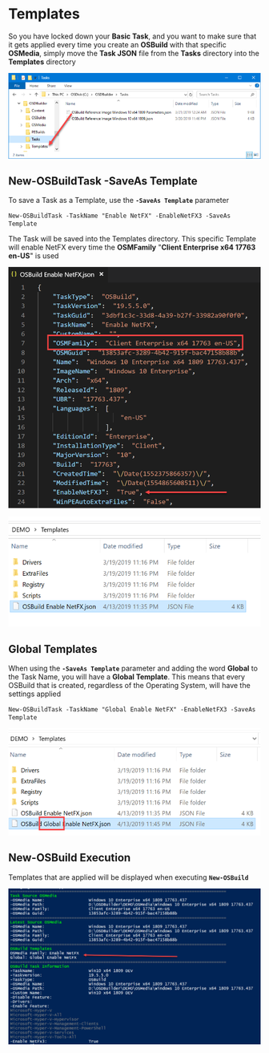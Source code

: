 # Templates

So you have locked down your **Basic Task**, and you want to make sure that it gets applied every time you create an **OSBuild** with that specific **OSMedia**, simply move the **Task JSON** file from the **Tasks** directory into the **Templates** directory

![](../../../../.gitbook/assets/image%20%28168%29.png)

## New-OSBuildTask -SaveAs Template

To save a Task as a Template, use the **`-SaveAs Template`** parameter

```text
New-OSBuildTask -TaskName "Enable NetFX" -EnableNetFX3 -SaveAs Template
```

The Task will be saved into the Templates directory.  This specific Template will enable NetFX every time the **OSMFamily** "**Client Enterprise x64 17763 en-US**" is used

![](../../../../.gitbook/assets/image%20%28115%29.png)

![](../../../../.gitbook/assets/image%20%28190%29.png)

## Global Templates

When using the **`-SaveAs Template`** parameter and adding the word **Global** to the Task Name, you will have a **Global Template**.  This means that every OSBuild that is created, regardless of the Operating System, will have the settings applied

```text
New-OSBuildTask -TaskName "Global Enable NetFX" -EnableNetFX3 -SaveAs Template
```

![](../../../../.gitbook/assets/image%20%28164%29.png)

## New-OSBuild Execution

Templates that are applied will be displayed when executing **`New-OSBuild`**

![](../../../../.gitbook/assets/image%20%28251%29.png)

